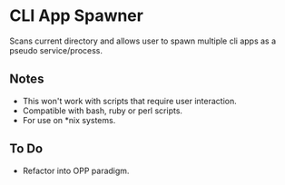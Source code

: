 # CLI App Spawner

Scans current directory and allows user to spawn multiple cli apps as a pseudo service/process. 

## Notes

- This won't work with scripts that require user interaction.
- Compatible with bash, ruby or perl scripts.
- For use on *nix systems.

## To Do

- Refactor into OPP paradigm.





